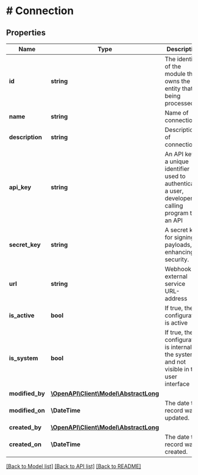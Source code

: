 # # Connection

## Properties

Name | Type | Description | Notes
------------ | ------------- | ------------- | -------------
**id** | **string** | The identifier of the module that owns the entity that is being processed |
**name** | **string** | Name of connection |
**description** | **string** | Description of connection | [optional]
**api_key** | **string** | An API key is a unique identifier used to authenticate a user, developer, or calling program to an API | [optional]
**secret_key** | **string** | A secret key for signing payloads, enhancing security. | [optional]
**url** | **string** | Webhook external service URL-address |
**is_active** | **bool** | If true, the configuration is active | [optional] [default to false]
**is_system** | **bool** | If true, the configuration is internal to the system and not visible in the user interface | [optional] [default to false]
**modified_by** | [**\OpenAPI\Client\Model\AbstractLong**](AbstractLong.md) |  | [optional]
**modified_on** | **\DateTime** | The date the record was updated. | [optional]
**created_by** | [**\OpenAPI\Client\Model\AbstractLong**](AbstractLong.md) |  | [optional]
**created_on** | **\DateTime** | The date the record was created. | [optional]

[[Back to Model list]](../../README.md#models) [[Back to API list]](../../README.md#endpoints) [[Back to README]](../../README.md)
